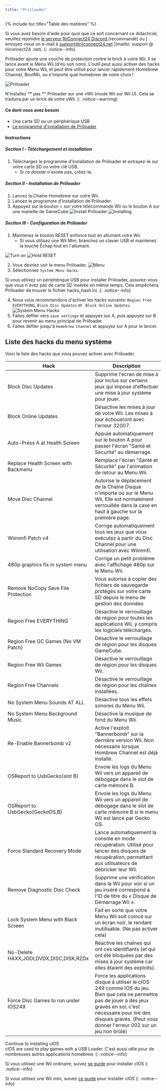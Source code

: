 ```yaml
---
title: "Priiloader"
---
```


{% include toc title="Table des matières" %}

Si vous avez besoin d'aide pour quoi que ce soit concernant ce didacticiel, veuillez rejoindre [ le serveur RiiConnect24 Discord ](https://discord.gg/rc24) (recommandé) ou \[ envoyez-nous un e-mail à support@riiconnect24.net \](mailto: support @ riiconnect24 .net).
{: .notice--info}

Priiloader ajoute une couche de protection contre le brick à votre Wii. Il se lance avant le Menu Wii (d'où son nom). L'outil peut aussi activer des hacks pour votre Menu Wii, et peut être utilisé pour lancer rapidement Homebrew Channel, BootMii, ou n'importe quel homebrew de votre choix !

![Priiloader](/images/priiloader.jpg)

N'installez ** pas ** Priiloader sur une vWii (mode Wii sur Wii U). Cela se traduira par un brick de votre vWii.
{: .notice--warning}

#### Ce dont vous avez besoin
* Une carte SD ou un périphérique USB
* [Le programme d'installation de Priiloader](https://hbb1.oscwii.org/hbb/priiloader/priiloader.zip)

#### Instructions
##### Section I - Téléchargement et installation

1. Téléchargez le programme d'installation de Priiloader et extrayez-le sur votre carte SD ou votre clé USB.
    * Si ce dossier n'existe pas, créez-le.

##### Section II - Installation de Priiloader

1. Lancez la Chaîne Homebrew sur votre Wii.
2. Lancez le programme d'installation de Priiloader.
3. Appuyez sur le bouton + sur votre télécommande Wii ou le bouton A sur une manette de GameCube.![Install Priiloader](/images/Priiloader/installer.png) ![Installing](/images/Priiloader/installing.png)

##### Section III - Configuration de Priiloader

1. Maintenez le bouton RESET enfoncé tout en allumant votre Wii.
    * Si vous utilisez une Wii Mini, branchez un clavier USB et maintenez la touche Échap tout en l'allumant.

![Turn on](/images/Priiloader/on.jpg) ![Hold RESET](/images/Priiloader/reset.jpg)

2. Vous devriez voir le menu Priiloader. ![Menu](/images/Priiloader/mainmenu.png)
3. Sélectionnez `System Menu Hacks`.

Si vous utilisez un périphérique USB pour installer Priiloader, assurez-vous que vous n'avez pas de carte SD insérée en même temps. Cela empêchera Priiloader de trouver le fichier hacks_hash.ini.
{: .notice--info}

4. Nous vous recommandons d'activer les hacks suivants: ` Region Free EVERYTHING `, ` Block Disc Updates ` et ` Block Online Updates`. ![System Menu Hacks](/images/Priiloader/hacks.png)
1. Faites défiler vers `save settings` et appuyez sur A, puis appuyez sur B pour revenir au menu principal de Priiloader.
1. Faites défiler jusqu'à `Homebrew Channel` et appuyez sur A pour le lancer.

## Liste des hacks du menu système

Voici la liste des hacks que vous pouvez activer avec Priiloader.

| Hack                                    | Description                                                                                                                                                                                                                                  |
| --------------------------------------- | -------------------------------------------------------------------------------------------------------------------------------------------------------------------------------------------------------------------------------------------- |
| Block Disc Updates                      | Supprime l'écran de mise à jour inclus sur certains jeux qui impose d'effectuer une mise à jour système pour jouer.                                                                                                                          |
| Block Online Updates                    | Désactive les mises à jour de votre Wii. Les mises à jour échoueront avec l'erreur 32007.                                                                                                                                                    |
| Auto-Press A at Health Screen           | Appuie automatiquement sur le bouton A pour passer l'écran "Santé et Sécurité" au démarrage.                                                                                                                                                 |
| Replace Health Screen with Backmenu     | Remplace l'écran "Santé et Sécurité" par l'animation de retour au Menu Wii.                                                                                                                                                                  |
| Move Disc Channel                       | Autorise le déplacement de la Chaîne Disque n'importe où sur le Menu Wii. Elle est normalement verrouillée dans la case en haut à gauche sur la première page.                                                                               |
| Wiimmfi Patch v4                        | Corrige automatiquement tous les jeux que vous exécutez à partir du Disc Channel pour une utilisation avec Wiimmfi.                                                                                                                          |
| 480p graphics fix in system menu        | Corrige un petit problème avec l'affichage 480p sur le Menu Wii.                                                                                                                                                                             |
| Remove NoCopy Save File Protection      | Vous autorise à copier des fichiers de sauvegarde protégés sur votre carte SD depuis le menu de gestion des données                                                                                                                          |
| Region Free EVERYTHING                  | Désactive le verrouillage de région pour toutes les applications Wii, y compris les logiciels téléchargés.                                                                                                                                   |
| Region Free GC Games (No VM Patch)      | Désactive le verrouillage de région pour les disques GameCube.                                                                                                                                                                               |
| Region Free Wii Games                   | Désactive le verrouillage de région pour les disques Wii.                                                                                                                                                                                    |
| Region Free Channels                    | Désactive le verrouillage de région pour les chaînes installées.                                                                                                                                                                             |
| No System Menu Sounds AT ALL            | Désactive tous les effets sonores du Menu Wii.                                                                                                                                                                                               |
| No System Menu Background Music         | Désactive la musique de fond du Menu Wii.                                                                                                                                                                                                    |
| Re-Enable Bannerbomb v2                 | Active l'exploit "Bannerbomb" sur la dernière version Wii. Non nécessaire lorsque Hombrew Channel est déjà installé.                                                                                                                         |
| OSReport to UsbGecko(slot B)            | Envoie les logs du Menu Wii vers un appareil de débogage dans le slot de carte mémoire B.                                                                                                                                                    |
| OSReport to UsbGecko(GeckoOS,B)         | Envoie les logs du Menu Wii vers un appareil de débogage dans le slot de carte mémoire B si le menu Wii est lancé par Gecko OS.                                                                                                              |
| Force Standard Recovery Mode            | Lance automatiquement la console en mode récupération. Utilisé pour lancer des disques de récupération, permettant aux utilisateurs de débricker leur Wii.                                                                                   |
| Remove Diagnostic Disc Check            | Supprime une vérification dans la Wii pour voir si un jeu inséré correspond à l'ID de titre du « Disque de Démarrage Wii ».                                                                                                                  |
| Lock System Menu with Black Screen      | Fait en sorte que votre Menu Wii soit coincé sur un écran noir, le rendant inutilisable. (Ne pas activer cela)                                                                                                                               |
| No-Delete HAXX,JODI,DVDX,DISC,DISK,RZDx | Réactive les chaînes qui ont ces identifiants (et qui ont été bloquées par des mises à jour système car elles étaient des exploits).                                                                                                         |
| Force Disc Games to run under IOS249    | Force les applications disque à utiliser le cIOS 249 comme IOS du jeu. Bien que cela ne permettre pas de jouer à des jeux gravés en soi, c'est nécessaire pour lire des disques gravés. (Peut vous donner l'erreur 002 sur un jeu non brûlé) |


Continue to installing cIOS<br> cIOS are used to play games with a USB Loader. C'est aussi utile pour de nombreuses autres applications homebrew.
{: .notice--info}

Si vous utilisez une Wii ordinaire, suivez [se guide](cios) pour installer cIOS
{: .notice--info}

Si vous utilisez une Wii mini, suivez [ce guide](cios-mini) pour installer cIOS
{: .notice--info}
